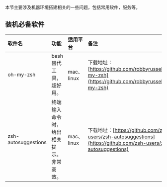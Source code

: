 本节主要涉及机器环境搭建相关的一些问题，包括常用软件，服务等。

## 装机必备软件

| 软件名 | 功能 | 适用平台 | 备注 | 下载地址 |
| :--- | :--- | :--- | :--- | :--- |
| oh-my-zsh | bash替代工具，超好用。 | mac、linux | 下载地址：[https://github.com/robbyrussell/oh-my-zsh](https://github.com/robbyrussell/oh-my-zsh) | https://github.com/zsh-users/zsh-autosuggestions |
| zsh-autosuggestions | 终端输入命令时，给出相关提示。非常高效。 | mac、linux | 下载地址：[https://github.com/zsh-users/zsh-autosuggestions](https://github.com/zsh-users/zsh-autosuggestions) | https://github.com/zsh-users/zsh-autosuggestions |



